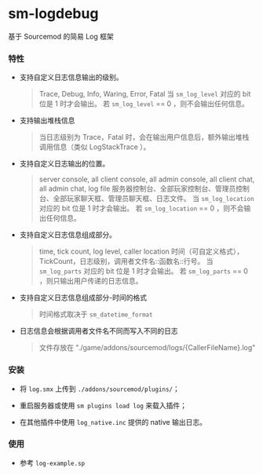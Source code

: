 # sm-logdebug

基于 Sourcemod 的简易 Log 框架

### 特性

- 支持自定义日志信息输出的级别。

    > Trace, Debug, Info, Waring, Error, Fatal
    > 当 `sm_log_level` 对应的 bit 位是 1 时才会输出。
    > 若 `sm_log_level` == 0 ，则不会输出任何信息。

- 支持输出堆栈信息

	> 当日志级别为 Trace，Fatal 时，会在输出用户信息后，额外输出堆栈调用信息（类似 LogStackTrace ）。

- 支持自定义日志输出的位置。


    > server console, all client console, all admin console, all client chat, all admin chat, log file
    > 服务器控制台、全部玩家控制台、管理员控制台、全部玩家聊天框、管理员聊天框、日志文件。
    > 当 `sm_log_location` 对应的 bit 位是 1 时才会输出。
    > 若 `sm_log_location` == 0 ，则不会输出任何信息。

- 支持自定义日志信息组成部分。

    > time, tick count, log level, caller location
    > 时间（可自定义格式），TickCount，日志级别，调用者文件名::函数名::行号。
    > 当 `sm_log_parts` 对应的 bit 位是 1 时才会输出。
    > 若 `sm_log_parts` == 0 ，则只输出用户传递的日志信息。

- 支持自定义日志信息组成部分-时间的格式

    > 时间格式取决于 `sm_datetime_format`

- 日志信息会根据调用者文件名不同而写入不同的日志

    > 文件存放在 "./game/addons/sourcemod/logs/{CallerFileName}.log"

### 安装

- 将 `log.smx` 上传到 `./addons/sourcemod/plugins/`；

- 重启服务器或使用 `sm plugins load log` 来载入插件；

- 在其他插件中使用 `log_native.inc` 提供的 native 输出日志。


### 使用

- 参考 `log-example.sp`
